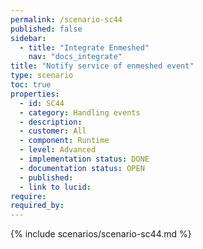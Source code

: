```yaml
---
permalink: /scenario-sc44
published: false
sidebar:
  - title: "Integrate Enmeshed"
    nav: "docs_integrate"
title: "Notify service of enmeshed event"
type: scenario
toc: true
properties:
  - id: SC44
  - category: Handling events
  - description:
  - customer: All
  - component: Runtime
  - level: Advanced
  - implementation status: DONE
  - documentation status: OPEN
  - published:
  - link to lucid:
require:
required_by:
---
```


{% include scenarios/scenario-sc44.md %}
